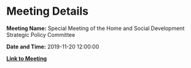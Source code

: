 # Meeting Details

**Meeting Name:** Special Meeting of the Home and Social Development Strategic Policy Committee

**Date and Time:** 2019-11-20 12:00:00

**[Link to Meeting](https://www.limerick.ie/council/whats-on/special-meeting-home-and-social-development-strategic-policy-committee)**
